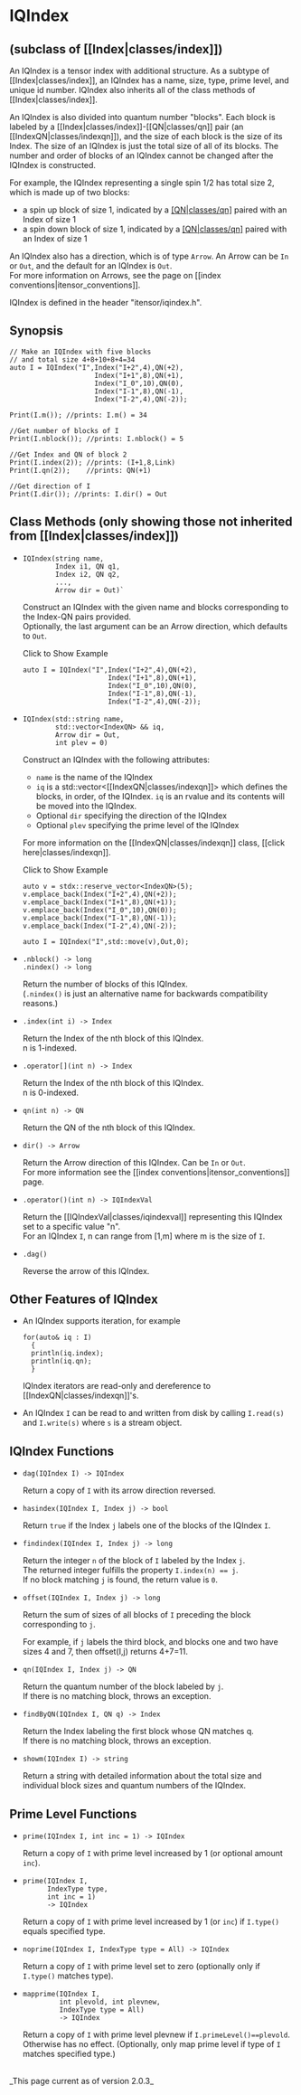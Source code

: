 # IQIndex #

## (subclass of [[Index|classes/index]]) ##

An IQIndex is a tensor index with additional structure.
As a subtype of [[Index|classes/index]], an IQIndex has a name, size, type, prime level, and unique id number.
IQIndex also inherits all of the class methods of [[Index|classes/index]].

An IQIndex is also divided into quantum number "blocks". 
Each block is labeled by a [[Index|classes/index]]-[[QN|classes/qn]] pair (an [[IndexQN|classes/indexqn]]), and the size of each 
block is the size of its Index.
The size of an IQIndex is just the total size of all of its blocks.
The number and order of blocks of an IQIndex cannot be changed after the IQIndex is constructed.

For example, the IQIndex representing a single spin 1/2 has total size 2, which is made up of two blocks:
* a spin up block of size 1,
  indicated by a [[QN|classes/qn]](+1) paired with an Index of size 1
* a spin down block of size 1, indicated by a [[QN|classes/qn]](-1) paired with an Index of size 1

An IQIndex also has a direction, which is of type `Arrow`. An Arrow can be `In` or `Out`, 
and the default for an IQIndex is `Out`. <br/>
For more information on Arrows, see the page on [[index conventions|itensor_conventions]].

IQIndex is defined in the header "itensor/iqindex.h".

## Synopsis ##

    // Make an IQIndex with five blocks
    // and total size 4+8+10+8+4=34
    auto I = IQIndex("I",Index("I+2",4),QN(+2),
                         Index("I+1",8),QN(+1),
                         Index("I_0",10),QN(0),
                         Index("I-1",8),QN(-1),
                         Index("I-2",4),QN(-2));

    Print(I.m()); //prints: I.m() = 34

    //Get number of blocks of I
    Print(I.nblock()); //prints: I.nblock() = 5

    //Get Index and QN of block 2
    Print(I.index(2)); //prints: (I+1,8,Link)
    Print(I.qn(2));    //prints: QN(+1)

    //Get direction of I
    Print(I.dir()); //prints: I.dir() = Out

## Class Methods (only showing those not inherited from [[Index|classes/index]])

* ```
  IQIndex(string name, 
          Index i1, QN q1, 
          Index i2, QN q2, 
          ...,
          Arrow dir = Out)`
  ```

  Construct an IQIndex with the given name and blocks corresponding to the Index-QN
  pairs provided.<br/>
  Optionally, the last argument can be an Arrow direction, which defaults to `Out`.

  <div class="example_clicker">Click to Show Example</div>

      auto I = IQIndex("I",Index("I+2",4),QN(+2),
                           Index("I+1",8),QN(+1),
                           Index("I_0",10),QN(0),
                           Index("I-1",8),QN(-1),
                           Index("I-2",4),QN(-2));

* ```
  IQIndex(std::string name, 
          std::vector<IndexQN> && iq, 
          Arrow dir = Out, 
          int plev = 0)
  ```

  Construct an IQIndex with the following attributes:
  * `name` is the name of the IQIndex
  * `iq` is a std::vector&lt;[[IndexQN|classes/indexqn]]&gt; which defines the blocks, in order, of the IQIndex.
    `iq` is an rvalue and its contents will be moved into the IQIndex.
  * Optional `dir` specifying the direction of the IQIndex 
  * Optional `plev` specifying the prime level of the IQIndex 

  For more information on the [[IndexQN|classes/indexqn]] class, [[click here|classes/indexqn]].

  <div class="example_clicker">Click to Show Example</div>

      auto v = stdx::reserve_vector<IndexQN>(5);
      v.emplace_back(Index("I+2",4),QN(+2));
      v.emplace_back(Index("I+1",8),QN(+1));
      v.emplace_back(Index("I_0",10),QN(0));
      v.emplace_back(Index("I-1",8),QN(-1));
      v.emplace_back(Index("I-2",4),QN(-2));

      auto I = IQIndex("I",std::move(v),Out,0);

* `.nblock() -> long`<br/>
  `.nindex() -> long`

  Return the number of blocks of this IQIndex. <br/>
  (`.nindex()` is just an alternative name for
  backwards compatibility reasons.)<br/>

* `.index(int i) -> Index`

  Return the Index of the nth block of this IQIndex. <br/>
  n is 1-indexed.

* `.operator[](int n) -> Index`

  Return the Index of the nth block of this IQIndex. <br/>
  n is 0-indexed.

* `qn(int n) -> QN`

  Return the QN of the nth block of this IQIndex.

* `dir() -> Arrow`

  Return the Arrow direction of this IQIndex. Can be `In` or `Out`. <br/>
  For more information see the [[index conventions|itensor_conventions]] page.

* `.operator()(int n) -> IQIndexVal`

  Return the [[IQIndexVal|classes/iqindexval]] representing this IQIndex set to a specific value "n". <br/>
  For an IQIndex `I`, n can range from [1,m] where m is the size of `I`.

* `.dag()`

  Reverse the arrow of this IQIndex.

## Other Features of IQIndex

* An IQIndex supports iteration, for example

      for(auto& iq : I)
        {
        println(iq.index);
        println(iq.qn);
        }

  IQIndex iterators are read-only and dereference to [[IndexQN|classes/indexqn]]'s.

* An IQIndex `I` can be read to and written from disk by calling
  `I.read(s)` and `I.write(s)` where `s` is a stream object.

## IQIndex Functions

* `dag(IQIndex I) -> IQIndex`

  Return a copy of `I` with its arrow direction reversed.

* `hasindex(IQIndex I, Index j) -> bool`

  Return `true` if the Index `j` labels one of the blocks of the IQIndex `I`.

* `findindex(IQIndex I, Index j) -> long`

  Return the integer `n` of the block of `I` labeled by the Index `j`. <br/>
  The returned integer fulfills the property `I.index(n) == j`. <br/>
  If no block matching `j` is found, the return value is `0`.

* `offset(IQIndex I, Index j) -> long`

  Return the sum of sizes of all blocks of `I` preceding the 
  block corresponding to `j`.

  For example, if `j` labels the third block, and blocks one and 
  two have sizes 4 and 7, then offset(I,j) returns 4+7=11.

* `qn(IQIndex I, Index j) -> QN`

  Return the quantum number of the block labeled by `j`.<br/>
  If there is no matching block, throws an exception.

* `findByQN(IQIndex I, QN q) -> Index`

  Return the Index labeling the first block whose QN matches q. <br/>
  If there is no matching block, throws an exception.

* `showm(IQIndex I) -> string`

  Return a string with detailed information about the total size
  and individual block sizes and quantum numbers of the IQIndex.

## Prime Level Functions

* `prime(IQIndex I, int inc = 1) -> IQIndex` 

   Return a copy of  `I` with prime level increased by 1 (or optional amount `inc`).

* ```
  prime(IQIndex I, 
        IndexType type, 
        int inc = 1) 
        -> IQIndex
  ```

  Return a copy of  `I` with prime level increased by 1 (or `inc`) if `I.type()` equals specified type.

* `noprime(IQIndex I, IndexType type = All) -> IQIndex` 

   Return a copy of `I` with prime level set to zero (optionally only if `I.type()` matches type).

* ```
  mapprime(IQIndex I, 
           int plevold, int plevnew, 
           IndexType type = All) 
           -> IQIndex
  ```

   Return a copy of `I` with prime level plevnew if `I.primeLevel()==plevold`. Otherwise has no effect.
   (Optionally, only map prime level if type of `I` matches specified type.)

<br/>
_This page current as of version 2.0.3_

